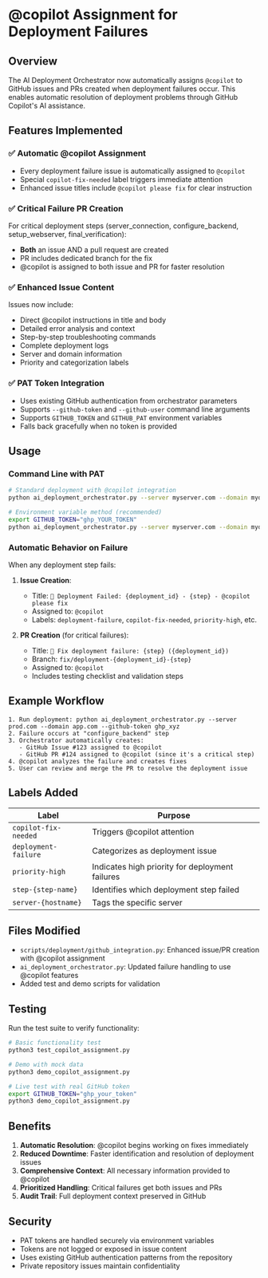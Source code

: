 # @copilot Assignment for Deployment Failures

## Overview

The AI Deployment Orchestrator now automatically assigns `@copilot` to GitHub issues and PRs created when deployment failures occur. This enables automatic resolution of deployment problems through GitHub Copilot's AI assistance.

## Features Implemented

### ✅ Automatic @copilot Assignment
- Every deployment failure issue is automatically assigned to `@copilot`
- Special `copilot-fix-needed` label triggers immediate attention
- Enhanced issue titles include `@copilot please fix` for clear instruction

### ✅ Critical Failure PR Creation
For critical deployment steps (server_connection, configure_backend, setup_webserver, final_verification):
- **Both** an issue AND a pull request are created
- PR includes dedicated branch for the fix
- @copilot is assigned to both issue and PR for faster resolution

### ✅ Enhanced Issue Content
Issues now include:
- Direct @copilot instructions in title and body
- Detailed error analysis and context
- Step-by-step troubleshooting commands
- Complete deployment logs
- Server and domain information
- Priority and categorization labels

### ✅ PAT Token Integration
- Uses existing GitHub authentication from orchestrator parameters
- Supports `--github-token` and `--github-user` command line arguments
- Supports `GITHUB_TOKEN` and `GITHUB_PAT` environment variables
- Falls back gracefully when no token is provided

## Usage

### Command Line with PAT
```bash
# Standard deployment with @copilot integration
python ai_deployment_orchestrator.py --server myserver.com --domain mydomain.com --github-user USERNAME --github-token ghp_YOUR_TOKEN

# Environment variable method (recommended)
export GITHUB_TOKEN="ghp_YOUR_TOKEN"
python ai_deployment_orchestrator.py --server myserver.com --domain mydomain.com
```

### Automatic Behavior on Failure

When any deployment step fails:

1. **Issue Creation**: 
   - Title: `🚨 Deployment Failed: {deployment_id} - {step} - @copilot please fix`
   - Assigned to: `@copilot`
   - Labels: `deployment-failure`, `copilot-fix-needed`, `priority-high`, etc.

2. **PR Creation** (for critical failures):
   - Title: `🔧 Fix deployment failure: {step} ({deployment_id})`
   - Branch: `fix/deployment-{deployment_id}-{step}`
   - Assigned to: `@copilot`
   - Includes testing checklist and validation steps

## Example Workflow

```
1. Run deployment: python ai_deployment_orchestrator.py --server prod.com --domain app.com --github-token ghp_xyz
2. Failure occurs at "configure_backend" step
3. Orchestrator automatically creates:
   - GitHub Issue #123 assigned to @copilot
   - GitHub PR #124 assigned to @copilot (since it's a critical step)
4. @copilot analyzes the failure and creates fixes
5. User can review and merge the PR to resolve the deployment issue
```

## Labels Added

| Label | Purpose |
|-------|---------|
| `copilot-fix-needed` | Triggers @copilot attention |
| `deployment-failure` | Categorizes as deployment issue |
| `priority-high` | Indicates high priority for deployment failures |
| `step-{step-name}` | Identifies which deployment step failed |
| `server-{hostname}` | Tags the specific server |

## Files Modified

- `scripts/deployment/github_integration.py`: Enhanced issue/PR creation with @copilot assignment
- `ai_deployment_orchestrator.py`: Updated failure handling to use @copilot features
- Added test and demo scripts for validation

## Testing

Run the test suite to verify functionality:

```bash
# Basic functionality test
python3 test_copilot_assignment.py

# Demo with mock data
python3 demo_copilot_assignment.py

# Live test with real GitHub token
export GITHUB_TOKEN="ghp_your_token"
python3 demo_copilot_assignment.py
```

## Benefits

1. **Automatic Resolution**: @copilot begins working on fixes immediately
2. **Reduced Downtime**: Faster identification and resolution of deployment issues  
3. **Comprehensive Context**: All necessary information provided to @copilot
4. **Prioritized Handling**: Critical failures get both issues and PRs
5. **Audit Trail**: Full deployment context preserved in GitHub

## Security

- PAT tokens are handled securely via environment variables
- Tokens are not logged or exposed in issue content
- Uses existing GitHub authentication patterns from the repository
- Private repository issues maintain confidentiality
